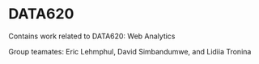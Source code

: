 # DATA620

Contains work related to DATA620: Web Analytics

Group teamates:  Eric Lehmphul, David Simbandumwe, and Lidiia Tronina
